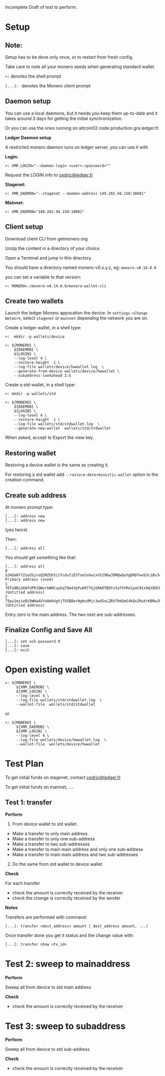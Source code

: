 
Incomplete Draft of test to perform.



Setup
=====


Note:
-----

Setup has to be done only once, or to restart from fresh config.

Take care to note all your monero seeds when generating standard wallet.

`>:` denotes the shell prompt

`[...]: ` denotes the Monero client prompt


Daemon setup
------------

You can use a local daemons, but it needs you keep them up-to-date and it takes
around 3 days for getting the initial synchronization.

Or you can use the ones running on altcoin02.node.production.gra.ledger.fr.


**Ledger Daemon setup**


A restricted monero daemon runs on ledger server, you can use it with

**Login:**

    >: XMR_LOGIN="--daemon-login <user>:<password>""

Request the LOGIN info to cedric@ledger.fr

**Stagenet:**

    >: XMR_DAEMON="--stagenet --daemon-address 149.202.94.158:38081"

**Mainnet:**

    >: XMR_DAEMON="149.202.94.158:18081"


Client setup
------------

Download client CLI from getmonero.org

Unzip the content in a directory of your choice.

Open a Terminal and jump in this directory.

You should have a directory named monero-v0.x.y.z, eg: `monero-v0.14.0.0`

you can set a variable to that version:

    >: MONERO=./monero-v0.14.0.0/monero-wallet-cli


Create two wallets
------------------


Launch the ledger Monero appocation the device. In `settings->Change Network`, select `stagenet` or `mainnet`
depending the network you are on.

Create a ledger wallet,  in a shell type:

    >:  mkdir -p wallets/device

    >: ${MONERO} \
        ${DAEMON} \
        ${LOGIN} \
        --log-level 4 \
        --restore-height  1 \
        --log-file wallets/device/hwwallet.log  \
        --generate-from-device wallets/device/hwwallet \
        --subaddress-lookahead 2:5


Create a std-wallet, in a shell type:

    >: mkdir -p wallets/std

    >: ${MONERO} \
        ${DAEMON} \
        ${LOGIN} \
        --log-level 4 \
        --restore-height  1 \
        --log-file wallets/std/stdwallet.log  \
        --generate-new-wallet  wallets/std/stdwallet


When asked, accept to Export the view key.

Restoring wallet
----------------

Restoring a device wallet is the same as creating it.

For restoring a std wallet add  `--restore-deterministic-wallet`  option to the creation command.


Create sub address
------------------

At monero prompt type:

    [...]: address new
    [...]: address new

(yes twice)

Then:

    [...]: address all

You should get something like that:

    [...]: address all
    0  524GmkF7ZcwZGjvsQ2MZUh5i1YcdufiE5ToeSs6wixVS296wJDMQwQxhgDRDfwxb3c1Bv34AWTsjjazNEnQT9S58RKCH9vh  Primary address (used)
    1  76Ta9BiGA9fUPRJQWorbWHCuybq79m43pPubR77GjGRADTBQfo3iF5tMxCpaC91x9qYQ9CWVtMDWn4s1KDv77tE84DJsU88  (Untitled address)
    2  75pu1mzieBj8WNaAVYa8mhUgYjTh5BBerNgHsdMjc3wd5oLZRXf9dGmS4kQx2RuXrKBRwJEUvrbCSTzhPrFUrrDDA38YMe2  (Untitled address)

Entry zero is the main address. The two next are sub-addresses.


Finalize Config and Save All
----------------------------

    [...]: set ask-password 0
    [...]: save
    [...]: exit


Open existing wallet
====================

    >: ${MONERO} \
         ${XMR_DAEMON} \
         ${XMR_LOGIN} \
         --log-level 4 \
         --log-file wallets/std/stdwallet.log  \
         --wallet-file  wallets/std/stdwallet

or

    >: ${MONERO} \
         ${XMR_DAEMON} \
         ${XMR_LOGIN} \
         --log-level 4 \
         --log-file wallets/device/hwwallet.log  \
         --wallet-file  wallets/device/hwwallet


Test Plan
=========


To get initial funds on stagenet, contact cedric@ledger.fr

To get initial funds on mainnet, ....


Test 1: transfer
----------------

**Perform**

1. From device wallet to std wallet.

- Make a transfer to only main address
- Make a transfer to only one sub-address
- Make a transfer to two sub-addresses
- Make a transfer to main main address and only one sub-address
- Make a transfer to main main address and two sub-addresses

2. Do the same from std wallet to device wallet


**Check**

For each transfer
 - check the amount is correctly received by the receiver
 - check the change is correctly received by the sender


**Notes**

Transfers are performed with command:

    [...]: transfer <dest_address> amount [ dest_address amount, ...]

Once transfer done you get it status and the change value with:

    [...]: transfer show <tx_id>


Test 2: sweep to mainaddress
============================

**Perform**

Sweep all from device to std main address

**Check**

- check the amount is correctly received by the receiver


Test 3: sweep to subaddress
===========================

**Perform**

Sweep all from device to std sub-address

**Check**

- check the amount is correctly received by the receiver

